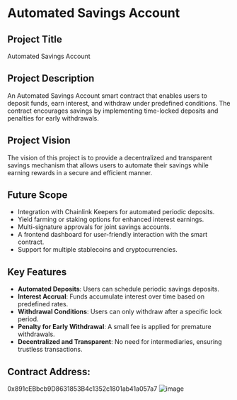 # Automated Savings Account

## Project Title
Automated Savings Account

## Project Description
An Automated Savings Account smart contract that enables users to deposit funds, earn interest, and withdraw under predefined conditions. The contract encourages savings by implementing time-locked deposits and penalties for early withdrawals.

## Project Vision
The vision of this project is to provide a decentralized and transparent savings mechanism that allows users to automate their savings while earning rewards in a secure and efficient manner.

## Future Scope
- Integration with Chainlink Keepers for automated periodic deposits.
- Yield farming or staking options for enhanced interest earnings.
- Multi-signature approvals for joint savings accounts.
- A frontend dashboard for user-friendly interaction with the smart contract.
- Support for multiple stablecoins and cryptocurrencies.

## Key Features
- **Automated Deposits**: Users can schedule periodic savings deposits.
- **Interest Accrual**: Funds accumulate interest over time based on predefined rates.
- **Withdrawal Conditions**: Users can only withdraw after a specific lock period.
- **Penalty for Early Withdrawal**: A small fee is applied for premature withdrawals.
- **Decentralized and Transparent**: No need for intermediaries, ensuring trustless transactions.

## Contract Address:
0x891cEBbcb9D8631853B4c1352c1801ab41a057a7
![image](https://github.com/user-attachments/assets/3974c83d-fae6-491a-b54d-f1166c4fd6d9)


